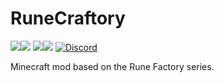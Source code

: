 # RuneCraftory 
[![](http://cf.way2muchnoise.eu/full_292745_Forge_%20.svg)![](http://cf.way2muchnoise.eu/versions/292745.svg)](https://www.curseforge.com/minecraft/mc-mods/runecraftory) [![](http://cf.way2muchnoise.eu/full_616229_Fabric_%20.svg)![](http://cf.way2muchnoise.eu/versions/616229.svg)](https://www.curseforge.com/minecraft/mc-mods/runecraftory-fabric) [![Discord](https://img.shields.io/discord/790631506313478155?color=0a48c4&label=discord)](https://discord.gg/8Cx26tfWNs)

Minecraft mod based on the Rune Factory series.